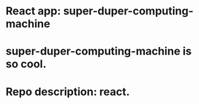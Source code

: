 # React app: super-duper-computing-machine

# super-duper-computing-machine is so cool.
# Repo description: react.

